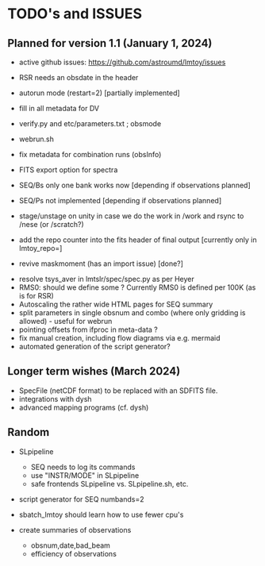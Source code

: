 # TODO's and ISSUES

## Planned for version 1.1 (January 1, 2024)

- active github issues:  https://github.com/astroumd/lmtoy/issues

- RSR needs an obsdate in the header
- autorun mode (restart=2) [partially implemented]
- fill in all metadata for DV
- verify.py and etc/parameters.txt ; obsmode   
- webrun.sh
- fix metadata for combination runs (obsInfo)
- FITS export option for spectra

- SEQ/Bs only one bank works now [depending if observations planned]
- SEQ/Ps not implemented [depending if observations planned]

- stage/unstage on unity in case we do the work in /work and rsync to /nese (or /scratch?)

- add the repo counter into the fits header of final output [currently only in lmtoy_repo=]
* revive maskmoment (has an import issue) [done?]
- resolve tsys_aver in lmtslr/spec/spec.py as per Heyer
- RMS0:   should we define some <Tsys>?  Currently RMS0 is defined per 100K (as is for RSR)
- Autoscaling the rather wide HTML pages for SEQ summary
- split parameters in single obsnum and combo (where only gridding is allowed) - useful for webrun
- pointing offsets from ifproc in meta-data ?
- fix manual creation, including flow diagrams via e.g. mermaid
- automated generation of the script generator?

## Longer term wishes (March 2024)

- SpecFile (netCDF format) to be replaced with an SDFITS file.
- integrations with dysh
- advanced mapping programs (cf. dysh)

## Random

- SLpipeline

  - SEQ needs to log its commands
  - use "INSTR/MODE" in SLpipeline
  - safe frontends SLpipeline vs. SLpipeline.sh,  etc.
- script generator for SEQ numbands=2
- sbatch_lmtoy should learn how to use fewer cpu's
- create summaries of observations
  - obsnum,date,bad_beam
  - efficiency of observations


